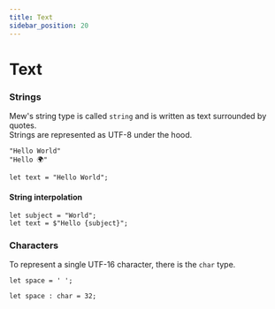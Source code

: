 ```yaml
---
title: Text
sidebar_position: 20
---
```


# Text

### Strings

Mew's string type is called `string` and is written as text surrounded by quotes.  
Strings are represented as UTF-8 under the hood.

```
"Hello World"
"Hello 🌍"
```

```mew
let text = "Hello World";
```

#### String interpolation

```mew
let subject = "World";
let text = $"Hello {subject}";
```

### Characters

To represent a single UTF-16 character, there is the `char` type.

```mew
let space = ' ';
```

```mew
let space : char = 32;
```